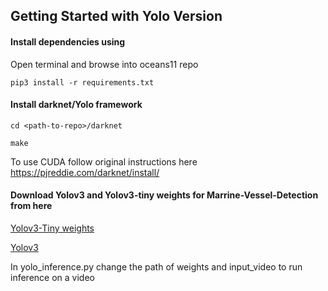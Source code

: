 

## Getting Started with Yolo Version


#### Install dependencies using 

Open terminal and browse into oceans11 repo


```pip3 install -r requirements.txt```

####  Install darknet/Yolo framework

```cd <path-to-repo>/darknet```

```make```

To use CUDA follow original instructions here https://pjreddie.com/darknet/install/

#### Download Yolov3 and Yolov3-tiny weights for Marrine-Vessel-Detection from here
[Yolov3-Tiny weights](https://drive.google.com/open?id=1_vOYj5tezlTz5pPaEUtReg2DIfQ634S0)

[Yolov3](https://drive.google.com/open?id=1MEvAfEapA47HPDhanm8hF038z7RAne1R)

In yolo_inference.py change the path of weights and input_video to run inference on a video
